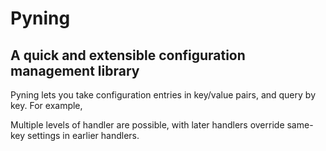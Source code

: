 # Pyning
## A quick and extensible configuration management library

Pyning lets you take configuration entries in key/value pairs, 
and query by key. For example,  

Multiple levels of handler are possible, with
later handlers override same-key settings in earlier handlers. 